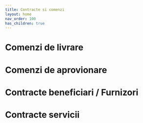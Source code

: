 ```yaml
---
title: Contracte si comenzi
layout: home
nav_order: 100
has_children: true
---
```

# Comenzi de livrare
# Comenzi de aprovionare
# Contracte beneficiari / Furnizori
# Contracte servicii